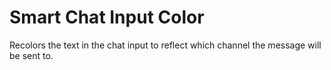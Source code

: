 # Smart Chat Input Color
Recolors the text in the chat input to reflect which channel the message will be sent to.
